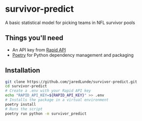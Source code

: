 # survivor-predict
A basic statistical model for picking teams in NFL survivor pools

## Things you'll need
- An API key from [Rapid API](https://rapidapi.com/theoddsapi/api/live-sports-odds/endpoints)
- [Poetry](https://poetry.eustace.io/) for Python dependency management and packaging
## Installation
```bash
git clone https://github.com/jaredLunde/survivor-predict.git
cd survivor-predict
# Create a .env with your Rapid API key
echo "RAPID_API_KEY=${RAPID_API_KEY}" >> .env
# Installs the package in a virtual environment
poetry install
# Runs the script
poetry run python -m survivor_predict
```
